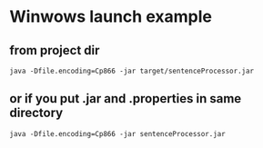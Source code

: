 Winwows launch example
======================
from project dir
----------------
`java -Dfile.encoding=Cp866 -jar target/sentenceProcessor.jar`

or if you put .jar and .properties in same directory
----------------------------------------------------
`java -Dfile.encoding=Cp866 -jar sentenceProcessor.jar`